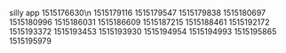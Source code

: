 silly app
1515176630\n
1515179116
1515179547
1515179838
1515180697
1515180996
1515186031
1515186609
1515187215
1515188461
1515192172
1515193372
1515193453
1515193930
1515194954
1515194993
1515195865
1515195979
